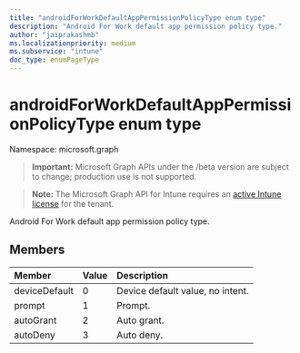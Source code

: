 ```yaml
---
title: "androidForWorkDefaultAppPermissionPolicyType enum type"
description: "Android For Work default app permission policy type."
author: "jaiprakashmb"
ms.localizationpriority: medium
ms.subservice: "intune"
doc_type: enumPageType
---
```


# androidForWorkDefaultAppPermissionPolicyType enum type

Namespace: microsoft.graph
> **Important:** Microsoft Graph APIs under the /beta version are subject to change; production use is not supported.

> **Note:** The Microsoft Graph API for Intune requires an [active Intune license](https://go.microsoft.com/fwlink/?linkid=839381) for the tenant.


Android For Work default app permission policy type.

## Members
|Member|Value|Description|
|:---|:---|:---|
|deviceDefault|0|Device default value, no intent.|
|prompt|1|Prompt.|
|autoGrant|2|Auto grant.|
|autoDeny|3|Auto deny.|
